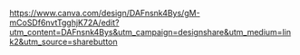 https://www.canva.com/design/DAFnsnk4Bys/gM-mCoSDf6nvtTgghjK72A/edit?utm_content=DAFnsnk4Bys&utm_campaign=designshare&utm_medium=link2&utm_source=sharebutton